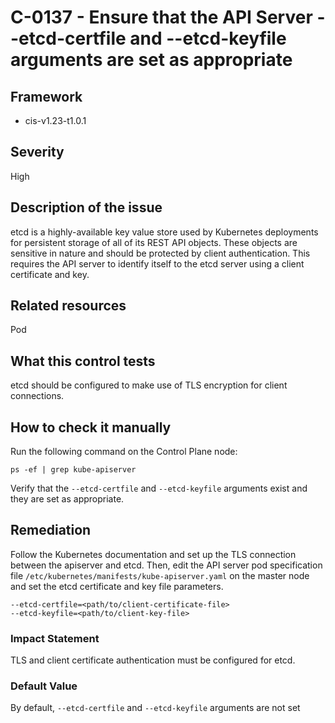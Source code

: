 # C-0137 - Ensure that the API Server --etcd-certfile and --etcd-keyfile arguments are set as appropriate

## Framework
* cis-v1.23-t1.0.1
 
## Severity
High

## Description of the issue
etcd is a highly-available key value store used by Kubernetes deployments for persistent storage of all of its REST API objects. These objects are sensitive in nature and should be protected by client authentication. This requires the API server to identify itself to the etcd server using a client certificate and key.
 
## Related resources
Pod
 
## What this control tests 
etcd should be configured to make use of TLS encryption for client connections.
 
## How to check it manually 
Run the following command on the Control Plane node:

 
```
ps -ef | grep kube-apiserver

```
 Verify that the `--etcd-certfile` and `--etcd-keyfile` arguments exist and they are set as appropriate.
 
## Remediation
Follow the Kubernetes documentation and set up the TLS connection between the apiserver and etcd. Then, edit the API server pod specification file `/etc/kubernetes/manifests/kube-apiserver.yaml` on the master node and set the etcd certificate and key file parameters.

 
```
--etcd-certfile=<path/to/client-certificate-file> 
--etcd-keyfile=<path/to/client-key-file>

```
 
### Impact Statement
TLS and client certificate authentication must be configured for etcd.
 
### Default Value
By default, `--etcd-certfile` and `--etcd-keyfile` arguments are not set
 
